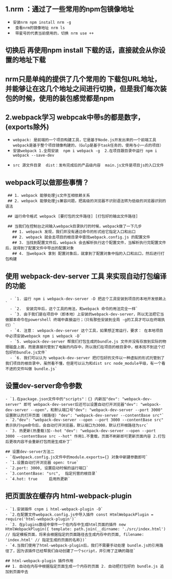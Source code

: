 ## 1.nrm ：通过了一些常用的npm包镜像地址
  + `安装nrm npm install nrm -g `
  + ` 查看nrm的镜像地址 nrm ls`
  + ` 带星号的代表当前使用的，切换 nrm use ++`
   ## 切换后 再使用npm install 下载的话，直接就会从你设置的地址下载
   ## nrm只是单纯的提供了几个常用的 下载包URL地址，并能够让在这几个地址之间进行切换，但是我们每次装包的时候，使用的装包感觉都是npm

## 2.webpack学习  webpcak中带s的都是数字，(exports除外)
   + `webpack: 是前端的一个项目构建工具，它是基于Node.js开发出来的一个前端工具  webpack是基于整个项目镜像构建的，（Gulp是基于task任务的，使用与小一点的项目）`
   + `安装webpack 1.全局安装  npm i webpack -g  2.在项目跟目录中运行 npm i webpack --save-dev`
   - `src 源文件目录  dist：发布完成后的产品级内容  main.js文件是项目js的入口文件`

   ## webpack可以做那些事情？  
     ## 1. webpack 能够处理js文件互相依赖关系
     ## 2. webpack 能够处理js兼容问题，把高级的浏览器不识别语法转为低级的浏览器识别的语法

     ## 运行命令格式 webpack [要打包的文件路径] [打包好的输出文件路径]

     ## 当我们在控制台之间输入webpack目录执行的时候，webpack做了一下几步
       ## 1. webpack 发现，我们并没有通过命令的形式给它指定入口和出口
       ## 2. webpack 就会去项目的根目录中查找webpack.config.js 的配置文件
       ## 3. 当找到配置文件后，webpack 会去解析执行这个配置文件，当解析执行完配置文件后，就得到了配置文件中导出的配置对象
       ## 4. 当webpack 拿到 配置对象后，就拿到了配置对象中指的入口和出口，然后进行打包构建

   ## 使用 webpack-dev-server 工具 来实现自动打包编译的功能    
      - `1. 运行 npm i webpack-dev-server -D 把这个工具安装到项目的本地开发依赖上`
      - `2.  安装完毕后，这个工具的用法，和webpack 命令的用法完全一样`
      - `3. 由于我们是在项目中（即本地）上安装的webpack-dev-server，所以无法把它当做脚本命令在powershell 终端中直接运行；（只有那些安装到全局 -g的工具才可以在终端执行）`
      - `4. 注意： webpack-dev-server 这个工具，如果想正常运行，要求： 在本地项目中必须安装webpack npm i webpack -D`
      - `5. webpack-dev-server 帮我们打包生成的bundle.js 文件并没有存放到实际的物理磁盘上面，而是直接托管到了电脑的内存中，所以我们在项目的根目录中，根本找不到这个打包好的bundle.js文件`
      - `6. 我们可以认为 webpack-dev-server 把打包好的文件以一种虚拟的形式托管到了我们项目的根目录中，虽然看不懂，但是可以认为和dist src node_module平级，有一个看不进的文件叫做 bundle.js`

  ## 设置dev-server命令参数
    - `1.在package.json文件中的"scripts"：{} 内新加"dev": "webpack-dev-server" 即可 webpack-dev-server后还可以设置自动打开浏览器"dev": "webpack-dev-server --open"，和默认端口号"dev": "webpack-dev-server --port 3000" 设置默认的打开页面（根路径）"dev": "webpack-dev-server --contentBase src"` 
    - `2."dev": "webpack-dev-server --open --port 3000 --contentBase src" 表示执行npm命令后，会自动打开浏览器，默认端口为3000，默认打开根路径为src` 
    - `3. 热更新(热重载)加--hot "dev": "webpack-dev-server --open --port 3000 --contentBase src --hot" 作用1.不重载，页面不刷新即可更新页面内容 2.打包后更改内容不会重新打包而是生成补丁`  

    ## 设置dev-server方法二
    - `在webpack.config.js文件中的module.exports={} 对象中新建参数即可`
    - `1.设置自动打开浏览器 open: true`
    - `2.port: 3000, 设置启动时候的运行端口`
    - `3.contentBase: "src",  指定托管的根目录`
    - `4.hot: true     启用热更新` 

  ##  把页面放在缓存内 html-webpack-plugin  
    - `1.安装插件 cnpm i html-webpack-plugin -D`
    - `2.在配置文件webpack.config.js中导入插件 const HtmlWebpackPlugin = require('html-webpack-plugin')`
    - `3. 在plugins数组中穿件一个在内存中生成html页面的插件 new HtmlWebpackPlugin({ template: path.join(__dirname: './src/index.html') // 指定模板页面，将来会根据指定的页面路径去生成内存中的页面, filename: 'index.html' // 指定生成的页面的名称})`
    - `4.当我们使用了html-webpack-plugin后，我们不需要手动处理 bundle.js的引用路径了，因为该插件已经帮我们自动创建了一个script，并引用了正确的路径`

    ## html-webpack-plugin 插件作用
    ## 1. 自动在内存中根据指定页面生成一个内存的页面 2. 自动把打包好的 bundle.js 追加到页面中去